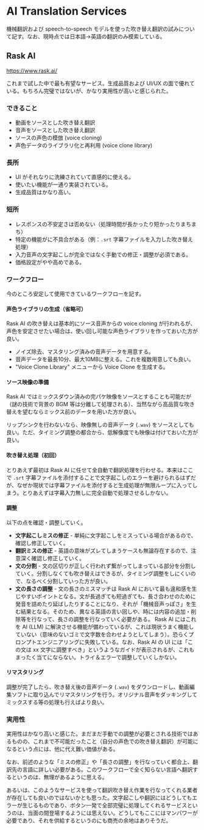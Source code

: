 # AI Translation Services

機械翻訳および speech-to-speech モデルを使った吹き替え翻訳の試みについて記す。なお、現時点では日本語→英語の翻訳のみ模索している。

## Rask AI

https://www.rask.ai/

これまで試した中で最も有望なサービス。生成品質および UI/UX の面で優れている。もちろん完璧ではないが、かなり実用性が高いと感じられた。

### できること

- 動画をソースとした吹き替え翻訳
- 音声をソースとした吹き替え翻訳
- ソースの声色の模倣 (voice cloning)
- 声色データのライブラリ化と再利用 (voice clone library)

### 長所

- UI がそれなりに洗練されていて直感的に使える。
- 使いたい機能が一通り実装されている。
- 生成品質はかなり高い。

### 短所

- レスポンスの不安定さは否めない（処理時間が長かったり短かったりまちまち）
- 特定の機能がに不具合がある（例：`.srt` 字幕ファイルを入力した吹き替え処理）
- 入力音声の文字起こしが完全ではなく手動での修正・調整が必須である。
- 価格設定がやや高めである。

### ワークフロー

今のところ安定して使用できているワークフローを記す。

#### 声色ライブラリの生成（省略可）

Rask AI の吹き替えは基本的にソース音声からの voice cloning が行われるが、声色を安定させたい場合は、使い回し可能な声色ライブラリを作っておいた方が良い。

- ノイズ除去、マスタリング済みの音声データを用意する。
- 音声データを最長10分、最大10MBに整える。これを複数用意しても良い。
- "Voice Clone Library" メニューから Voice Clone を生成する。

#### ソース映像の準備

Rask AI ではミックスダウン済みの完パケ映像をソースとすることも可能だが（謎の技術で背景の BGM 等は分離して処理される）、当然ながら高品質な吹き替えを望むならミックス前のデータを用いた方が良い。

リップシンクを行わないなら、映像無しの音声データ (`.wav`) をソースとしても良い。ただ、タイミング調整の都合から、低解像度でも映像は付けておいた方が良い。

#### 吹き替え処理（初回）

とりあえず最初は Rask AI に任せて全自動で翻訳処理を行わせる。本来はここで `.srt` 字幕ファイルを添付することで文字起こしのエラーを避けられるはずだが、なぜか現状では字幕ファイルを添付すると生成処理が無限ループに入ってしまう。とりあえずは字幕入力無しに完全自動で処理させるしかない。

#### 調整

以下の点を確認・調整していく。

- **文字起こしミスの修正** - 単純に文字起こしをミスっている場合があるので、確認し修正していく。
- **翻訳ミスの修正** - 英語の意味がズレてしまうケースも無論存在するので、注意深く確認し修正していく。
- **文の分割** - 文の区切りが正しく行われず繋がってしまっている部分を分割していく。分割しなくても吹き替えはできるが、タイミング調整をしにくいので、なるべく分割していった方が良い。
- **文の長さの調整** - 文の長さのミスマッチは Rask AI において最も違和感を生じやすいポイントとなる。文が長過ぎても短過ぎても、長さ合わせのために発音を詰めたり延ばしたりすることになり、それが「機械音声っぽさ」を生む結果となる。そのため、異なる英語の言い回しや、時には内容の追加・削除等を行なって、長さの調整を行なっていく必要がある。 Rask AI にはこれを AI (LLM) に解決させる機能が備わっているが、これは現状うまく機能していない（意味のないゴミで文字数を合わせようとしてしまう）。恐らくプロンプトエンジニアリングに失敗している。なお、Rask AI の UI には「この文は xx 文字に調整すべき」というようなガイドが表示されるが、これもまったく当てにならない。トライ＆エラーで調整していくしかない。

#### リマスタリング

調整が完了したら、吹き替え後の音声データ (`.wav`) をダウンロードし、動画編集ソフトに取り込んでリマスタリングを行う。オリジナル音声をダッキングしてミックスする等の処理も行えばより良い。

### 実用性

実用性はかなり高いと感じた。まだまだ手動での調整が必要とされる技術ではあるものの、これまで不可能だったこと（自分の声色での吹き替え翻訳）が可能になるという点には、他に代え難い価値がある。

なお、前述のような「ミスの修正」や「長さの調整」を行なっていく都合上、翻訳先の言語に詳しい必要がある。このワークフローで全く知らない言語へ翻訳するというのは、無理があるように思える。

あるいは、このようなサービスを使って翻訳吹き替え作業を行なってくれる業者が存在しても良いのではないかとも思った。文字起こしや翻訳にはどうしてもエラーが生じるものであり、ボタン一発で全部完璧に処理してくれるサービスというのは、当面の間登場するようには思えない。どうしてもここにはマンパワーが必要であり、それを供給するというのにも商売の余地はありそうだ。
